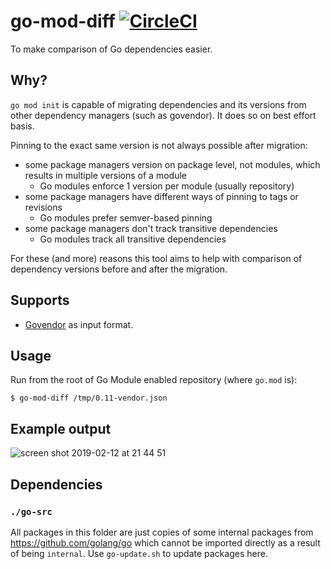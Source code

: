 # go-mod-diff [![CircleCI](https://circleci.com/gh/radeksimko/go-mod-diff.svg?style=svg)](https://circleci.com/gh/radeksimko/go-mod-diff)

To make comparison of Go dependencies easier.

## Why?

`go mod init` is capable of migrating dependencies and its versions from
other dependency managers (such as govendor).
It does so on best effort basis.

Pinning to the exact same version is not always possible after migration:

 - some package managers version on package level, not modules, which results in multiple versions of a module
    - Go modules enforce 1 version per module (usually repository)
 - some package managers have different ways of pinning to tags or revisions
    - Go modules prefer semver-based pinning
 - some package managers don't track transitive dependencies
    - Go modules track all transitive dependencies

For these (and more) reasons this tool aims to help with comparison of dependency versions before and after the migration.

## Supports

 - [Govendor](https://github.com/kardianos/govendor) as input format.

## Usage

Run from the root of Go Module enabled repository (where `go.mod` is):
```
$ go-mod-diff /tmp/0.11-vendor.json
```

## Example output

![screen shot 2019-02-12 at 21 44 51](https://user-images.githubusercontent.com/287584/52670013-7bd3be00-2f0f-11e9-91cd-30bc609b6006.png)

## Dependencies

### `./go-src`

All packages in this folder are just copies of some internal packages from https://github.com/golang/go which cannot be imported directly as a result of being `internal`.
Use `go-update.sh` to update packages here.
